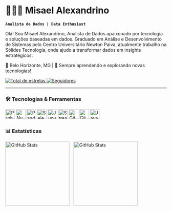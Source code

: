 # 👨🏻‍💻 Misael Alexandrino

**`Analista de Dados | Data Enthusiast`**

Olá! Sou Misael Alexandrino, Analista de Dados apaixonado por tecnologia e soluções baseadas em dados. Graduado em Análise e Desenvolvimento de Sistemas pelo Centro Universitário Newton Paiva, atualmente trabalho na Sólides Tecnologia, onde ajudo a transformar dados em insights estratégicos.

📍 Belo Horizonte, MG | 🚀 Sempre aprendendo e explorando novas tecnologias!

<p align="left">
    <a href="https://github.com/MisaelAGS?tab=repositories&sort=stargazers">
        <img 
            alt="Total de estrelas" 
            title="Total de estrelas GitHub" 
            src="https://custom-icon-badges.demolab.com/github/stars/MisaelAGS?color=55960c&style=for-the-badge&labelColor=488207&logo=star&label=estrelas"
        />
    </a>
    <a href="https://github.com/MisaelAGS?tab=followers">
        <img 
            alt="Seguidores" 
            title="Me siga no GitHub" 
            src="https://custom-icon-badges.demolab.com/github/followers/MisaelAGS?color=236ad3&labelColor=1155ba&style=for-the-badge&logo=github&label=Seguidores&logoColor=white"
        />
    </a>
</p>

---

### 🛠️ Tecnologias & Ferramentas

<img align="left" alt="Python" title="Python" width="30px" src="https://cdn.jsdelivr.net/gh/devicons/devicon/icons/python/python-original.svg" />
<img align="left" alt="NumPy" title="NumPy" width="30px" src="https://cdn.jsdelivr.net/gh/devicons/devicon/icons/numpy/numpy-original.svg" />
<img align="left" alt="Pandas" title="Pandas" width="30px" src="https://cdn.jsdelivr.net/gh/devicons/devicon/icons/pandas/pandas-original.svg" />
<img align="left" alt="Selenium" title="Selenium" width="30px" src="https://cdn.jsdelivr.net/gh/devicons/devicon/icons/selenium/selenium-original.svg" />
<img align="left" alt="Jupyter" title="Jupyter" width="30px" src="https://cdn.jsdelivr.net/gh/devicons/devicon/icons/jupyter/jupyter-original.svg" />
<img align="left" alt="Streamlit" title="Streamlit" width="30px" src="https://cdn.jsdelivr.net/gh/devicons/devicon/icons/streamlit/streamlit-original.svg" />
<img align="left" alt="Git" title="Git" width="30px" src="https://cdn.jsdelivr.net/gh/devicons/devicon/icons/git/git-original.svg" />
<img align="left" alt="GitHub" title="GitHub" width="30px" src="https://cdn.jsdelivr.net/gh/devicons/devicon/icons/github/github-original.svg" />
<img align="left" alt="Java" title="Java" width="30px" src="https://cdn.jsdelivr.net/gh/devicons/devicon/icons/java/java-original.svg" />

<br/>
<br/>

### 📊 Estatísticas

<p>
  <img 
    align="left" 
    alt="GitHub Stats" 
    height="200" 
    style="padding-right: 10px;" 
    src="https://github-readme-stats.vercel.app/api?username=MisaelAGS&show_icons=true&theme=tokyonight&include_all_commits=true&locale=pt-br" 
  />

<img 
      align="left" 
      alt="GitHub Stats" 
      height="200" 
      src="https://github-readme-stats.vercel.app/api/top-langs/?username=MisaelAGS&theme=tokyonight&layout=compact&custom_title=Tecnologias&langs_count=9" 
  />

</p>
